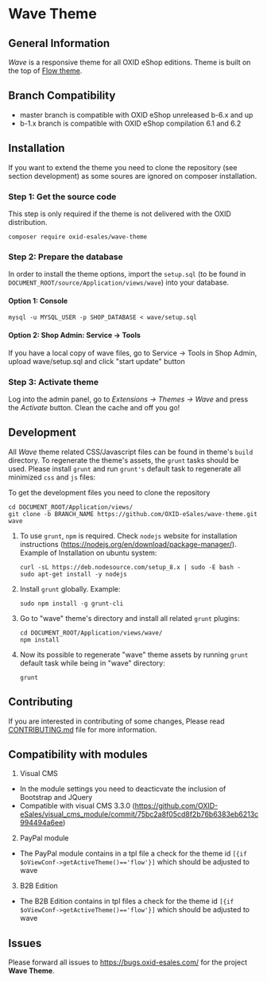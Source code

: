 # Wave Theme

## General Information

*Wave* is a responsive theme for all OXID eShop editions. Theme is built on the top of [Flow theme](https://github.com/OXID-eSales/flow_theme).

## Branch Compatibility

* master branch is compatible with OXID eShop unreleased b-6.x and up
* b-1.x branch is compatible with OXID eShop compilation 6.1 and 6.2 

## Installation
If you want to extend the theme you need to clone the repository (see section development) as some soures are ignored on composer installation. 


### Step 1: Get the source code

This step is only required if the theme is not delivered with the OXID distribution.
```
composer require oxid-esales/wave-theme
```

### Step 2: Prepare the database 

In order to install the theme options, import the ``setup.sql`` (to be found in ``DOCUMENT_ROOT/source/Application/views/wave``) into your database.

#### Option 1: Console

``mysql -u MYSQL_USER -p SHOP_DATABASE < wave/setup.sql``

#### Option 2: Shop Admin: Service -> Tools

If you have a local copy of wave files, go to Service -> Tools in Shop Admin, upload wave/setup.sql and click "start update" button

### Step 3: Activate theme 

Log into the admin panel, go to *Extensions → Themes → Wave* and press the *Activate* button. Clean the cache and off you go!

## Development

All *Wave* theme related CSS/Javascript files can be found in theme's ``build`` directory. To regenerate the theme's assets, the ``grunt`` tasks should be used. Please install ``grunt`` and run ``grunt's`` default task to regenerate all minimized ``css`` and ``js`` files:

To get the development files you need to clone the repository

	cd DOCUMENT_ROOT/Application/views/
	git clone -b BRANCH_NAME https://github.com/OXID-eSales/wave-theme.git wave
	
1. To use ``grunt``, ``npm`` is required. Check ``nodejs`` website for installation
instructions (https://nodejs.org/en/download/package-manager/). Example of
Installation on ubuntu system:

	```
	curl -sL https://deb.nodesource.com/setup_8.x | sudo -E bash -
	sudo apt-get install -y nodejs
	```

2. Install ``grunt`` globally. Example:

	```
    sudo npm install -g grunt-cli
    ```

3. Go to "wave" theme's directory and install all related ``grunt`` plugins:

	```
    cd DOCUMENT_ROOT/Application/views/wave/
    npm install
    ```

4. Now its possible to regenerate "wave" theme assets by running ``grunt`` default
task while being in "wave" directory:

	```
	grunt
	```

## Contributing

If you are interested in contributing of some changes, Please read [CONTRIBUTING.md](CONTRIBUTING.md) file for more information.

## Compatibility with modules

1. Visual CMS
- In the module settings you need to deacticvate the inclusion of Bootstrap and JQuery
- Compatible with visual CMS 3.3.0 (https://github.com/OXID-eSales/visual_cms_module/commit/75bc2a8f05cd8f2b76b6383eb6213c994494a6ee)

2. PayPal module
- The PayPal module contains in a tpl file a check for the theme id ```[{if $oViewConf->getActiveTheme()=='flow'}]``` which should be adjusted to wave

3. B2B Edition
- The B2B Edition contains in tpl files a check for the theme id ```[{if $oViewConf->getActiveTheme()=='flow'}]``` which should be adjusted to wave

## Issues

Please forward all issues to https://bugs.oxid-esales.com/ for the project **Wave Theme**.
